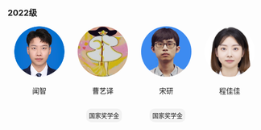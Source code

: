 ###  2022级
<div style="display: flex; flex-wrap: wrap;">  
  <!-- 第一个人 -->  
  <div style="width: 25%; text-align: center;">  
    <img src="../../../images/7/研究生/2022/闻智.png" alt="闻智" style="border-radius: 50%; width: 100px; height: 100px;">  
    <p>闻智</p> 
  </div>  
    
  <!-- 第二个人， -->  
  <div style="width: 25%; text-align: center;">  
    <img src="../../../images/7/研究生/2022/曹艺译.jpg" alt="曹艺译" style="border-radius: 50%; width: 100px; height: 100px;">  
    <p>曹艺译</p>    
    <p style="display: inline-block; padding: 5px 5px; background-color: #f2f2f2; border-radius: 10px; font-size: 12px; margin-left: 5px;">国家奖学金</p>
  </div>  

  <div style="width: 25%; text-align: center;">  
    <img src="../../../images/7/研究生/2022/宋研.jpg" alt="宋研" style="border-radius: 50%; width: 100px; height: 100px;">  
    <p>宋研</p>  
    <p style="display: inline-block; padding: 5px 5px; background-color: #f2f2f2; border-radius: 10px; font-size: 12px; margin-left: 5px;">国家奖学金</p>
  </div>

   <div style="width: 25%; text-align: center;">  
    <img src="../../../images/7/研究生/2022/程佳佳.jpg" alt="程佳佳" style="border-radius: 50%; width: 100px; height: 100px;">  
    <p>程佳佳</p>
  </div>
</div>